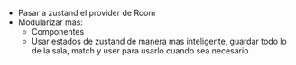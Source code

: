 - Pasar a zustand el provider de Room
- Modularizar mas:
    - Componentes
    - Usar estados de zustand de manera mas inteligente, guardar todo lo de la sala, match y user para usarlo cuando sea necesario



